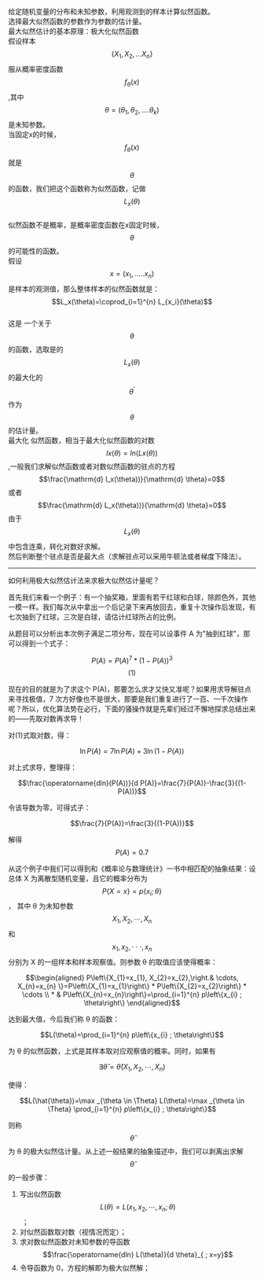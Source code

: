 给定随机变量的分布和未知参数，利用观测到的样本计算似然函数。  
选择最大似然函数的参数作为参数的估计量。  
最大似然估计的基本原理：极大化似然函数  
假设样本$$\{X_1,X_2,...X_n\}$$服从概率密度函数$$f_\theta(x)$$,其中$$\theta=(\theta_1,\theta_2,....\theta_k)$$是未知参数。  
当固定x的时候，$$f_\theta(x)$$就是$$\theta$$的函数，我们把这个函数称为似然函数，记做$$L_x(\theta)$$  
似然函数不是概率，是概率密度函数在x固定时候，$$\theta$$的可能性的函数。  
假设$$x = (x_1,.....x_n)$$是样本的观测值，那么整体样本的似然函数就是：  
$$L_x(\theta)=\coprod_{i=1}^{n} L_{x_i}(\theta)$$  
这是 一个关于$$\theta$$的函数，选取是的$$L_x(\theta)$$的最大化的$$\theta^{'}$$作为$$\theta$$的估计量。  
最大化 似然函数，相当于最大化似然函数的对数$$lx(\theta)=ln(Lx(\theta))$$,一般我们求解似然函数或者对数似然函数的驻点的方程  
$$\frac{\mathrm{d} l_x(\theta))}{\mathrm{d} \theta}=0$$或者$$\frac{\mathrm{d} L_x(\theta))}{\mathrm{d} \theta}=0$$ 由于$$L_x(\theta)$$中包含连乘，转化对数好求解。  
然后判断整个驻点是否是最大点（求解驻点可以采用牛顿法或者梯度下降法）。

---

如何利用极大似然估计法来求极大似然估计量呢？

首先我们来看一个例子：有一个抽奖箱，里面有若干红球和白球，除颜色外，其他一模一样。我们每次从中拿出一个后记录下来再放回去，重复十次操作后发现，有七次抽到了红球，三次是白球，请估计红球所占的比例。

从题目可以分析出本次例子满足二项分布，现在可以设事件 A 为"抽到红球"，那可以得到一个式子：

$$P(A)=P(A)^{7} *(1-P(A))^{3}$$                                                                                                                                       $$(1)$$

现在的目的就是为了求这个 P\(A\)，那要怎么求才又快又准呢？如果用求导解驻点来寻找极值，7 次方好像也不是很大，那要是我们重复进行了一百、一千次操作呢？所以，优化算法势在必行，下面的骚操作就是先辈们经过不懈地探求总结出来的——先取对数再求导！

对\(1\)式取对数，得：

$$\ln P(A)=7 \ln P(A)+3 \ln (1-P(A))$$

对上式求导，整理得：

$$\frac{\operatorname{dln}(P(A))}{d P(A)}=\frac{7}{P(A)}-\frac{3}{(1-P(A))}$$

令该导数为零，可得式子：

$$\frac{7}{P(A)}=\frac{3}{(1-P(A))}$$

解得$$P(A)=0.7$$

从这个例子中我们可以得到和《概率论与数理统计》一书中相匹配的抽象结果：设总体 X 为离散型随机变量，且它的概率分布为$$P\{X=x\}=p\left\{x_{i} ; \theta\right\}$$， 其中 θ 为未知参数$$X_{1}, X_{2}, \cdots, X_{n}$$和$$x_{1}, x_{2}, \cdot \cdot \cdot, x_{n}$$分别为 X 的一组样本和样本观察值。则参数 θ 的取值应该使得概率：

$$\begin{aligned} P\left\{X_{1}=x_{1}, X_{2}=x_{2},\right.& \cdots, X_{n}=x_{n} \}=P\left\{X_{1}=x_{1}\right\} * P\left\{X_{2}=x_{2}\right\} * \cdots \\ * & P\left\{X_{n}=x_{n}\right\}=\prod_{i=1}^{n} p\left\{x_{i} ; \theta\right\} \end{aligned}$$

达到最大值，今后我们称 θ 的函数：

$$L(\theta)=\prod_{i=1}^{n} p\left\{x_{i} ; \theta\right\}$$

为 θ 的似然函数，上式是其样本取对应观察值的概率。同时，如果有 

$$\exists \hat{\theta}=\hat{\theta}\left(X_{1}, X_{2}, \cdots, X_{n}\right)$$

使得：

$$L(\hat{\theta})=\max _{\theta \in \Theta} L(\theta)=\max _{\theta \in \Theta} \prod_{i=1}^{n} p\left\{x_{i} ; \theta\right\}$$

则称 $$\hat{\theta}$$为 θ 的极大似然估计量。从上述一般结果的抽象描述中，我们可以剥离出求解 $$\hat{\theta}$$的一般步骤：

1. 写出似然函数 $$L(\theta)=L\left(x_{1}, x_{2}, \cdots, x_{n} ; \theta\right)$$ ；
2. 对似然函数取对数（视情况而定）；
3. 求对数似然函数对未知参数的导函数 $$\frac{\operatorname{dln} L(\theta)}{d \theta}_{ ; x=y}$$
4. 令导函数为 0，方程的解即为极大似然解；





